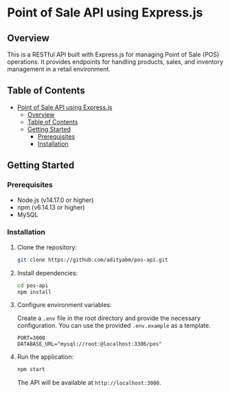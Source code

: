 # Point of Sale API using Express.js

## Overview

This is a RESTful API built with Express.js for managing Point of Sale (POS) operations. It provides endpoints for handling products, sales, and inventory management in a retail environment.

## Table of Contents

- [Point of Sale API using Express.js](#point-of-sale-api-using-expressjs)
  - [Overview](#overview)
  - [Table of Contents](#table-of-contents)
  - [Getting Started](#getting-started)
    - [Prerequisites](#prerequisites)
    - [Installation](#installation)

## Getting Started

### Prerequisites

- Node.js (v14.17.0 or higher)
- npm (v6.14.13 or higher)
- MySQL

### Installation

1. Clone the repository:

   ```bash
   git clone https://github.com/adityabm/pos-api.git
   ```

2. Install dependencies:

   ```bash
   cd pos-api
   npm install
   ```

3. Configure environment variables:

   Create a `.env` file in the root directory and provide the necessary configuration. You can use the provided `.env.example` as a template.

   ```env
   PORT=3000
   DATABASE_URL="mysql://root:@localhost:3306/pos"
   ```

4. Run the application:

   ```bash
   npm start
   ```

   The API will be available at `http://localhost:3000`.
